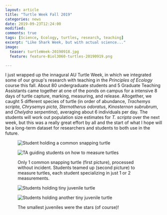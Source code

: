 ```yaml
---
layout: article
title: "Turtle Week Fall 2019"
categories: news
date: 2019-09-23T12:24:00
modified:
comments: true
tags: [Science, Ecology, turtles, research, teaching]
excerpt: "Like Shark Week, but with actual science..."
image:
  teaser: turtleWeek-20190918.jpg
  feature: feature-Biol3060-turtles-20190919.png

---
```



I just wrapped up the innagural AU Turtle Week, in which we integrated some of our group's research with teaching in the _Principles of Ecology_ course this fall. About 80 undergraduate students and 5 Graduate Teaching Assistants came together at one of the ponds on campus for a intensive 8 days of turtle capture, marking, measuring, and release. Altogether, we caught 5 different species of turtle (in order of abundance, _Trachemys scripta_, _Chrysemys picta_, _Sternotherus odoratus_, _Kinosternon subrubrum_, and _Chelydra serpentina_), averaging about 6 individuals per day. The students will work out population size estimates for _T. scripta_ over the next week, but this was a really great effort by all and the start of what I hope will be a long-term dataset for researchers and students to both use in the future.


<figure class="half">

  <img
    src="{% picture direct snapperChad20190914.jpg %}"
    alt="Student holding a common snapping turtle">

  <img
    src="{% picture direct turtleWeek20190918.jpg %}"
    alt="TA guiding students on how to measure turtles">

  <figurecaption>Only 1 common snapping turtle (first picture), processed without incident. Students teamed up (second picture) to measure turtles, each student specializing in just 1 or 2 measurements.</figurecaption>

</figure>

<figure class="half">

  <img
    src="{% picture direct turtleWeek20190917.jpg %}"
    alt="Students holding tiny juvenile turtle">

  <img
    src="{% picture direct turtleWeek20190920.jpg %}"
    alt="Students holding another tiny juvenile turtle">

  <figurecaption>The smallest juveniles were the stars (of course)!</figurecaption>

</figure>

